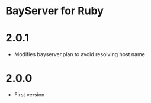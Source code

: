 # BayServer for Ruby


# 2.0.1

- Modifies bayserver.plan to avoid resolving host name


# 2.0.0

- First version
